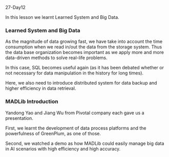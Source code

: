 27-Day12

In this lesson we learnt Learned System and Big Data.

### Learned System and Big Data

As the magnitude of data growing fast, we have take into account the time consumption when we read in/out the data from the storage system. Thus the data base organization becomes important as we apply more and more data-driven methods to solve real-life problems.

In this case, SQL becomes useful again (as it has been debated whether or not necessary for data manipulation in the history for long times).

Here, we also need to introduce distributed system for data backup and higher efficiency in data retrieval.

### MADLib Introduction

Yandong Yao and Jiang Wu from Pivotal company each gave us a presentation.

First, we learnt the development of data process platforms and the powerfulness of GreenPlum, as one of those.

Second, we watched a demo as how MADLib could easily manage big data in AI scenarios with high efficiency and high accuracy.